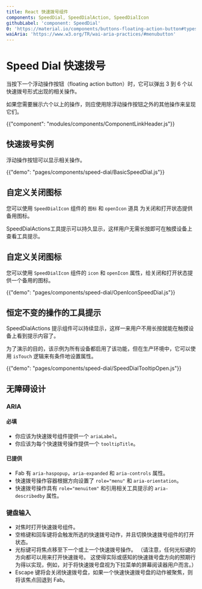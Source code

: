 ```yaml
---
title: React 快速拨号组件
components: SpeedDial, SpeedDialAction, SpeedDialIcon
githubLabel: 'component: SpeedDial'
0: 'https://material.io/components/buttons-floating-action-button#types-of-transitions'
waiAria: 'https://www.w3.org/TR/wai-aria-practices/#menubutton'
---
```


# Speed Dial 快速拨号

<p class="description">当按下一个浮动操作按钮（floating action button）时，它可以弹出 3 到 6 个以快速拨号形式出现的相关操作。</p>

如果您需要展示六个以上的操作，则应使用除浮动操作按钮之外的其他操作来呈现它们。

{{"component": "modules/components/ComponentLinkHeader.js"}}

## 快速拨号实例

浮动操作按钮可以显示相关操作。

{{"demo": "pages/components/speed-dial/BasicSpeedDial.js"}}

## 自定义关闭图标

您可以使用 `SpeedDialIcon` 组件的 `图标` 和 `openIcon` 道具 为关闭和打开状态提供备用图标。

SpeedDialActions工具提示可以持久显示，这样用户无需长按即可在触摸设备上查看工具提示。

## 自定义关闭图标

您可以使用 `SpeedDialIcon` 组件的 `icon` 和 `openIcon` 属性，给关闭和打开状态提供一个备用的图标。

{{"demo": "pages/components/speed-dial/OpenIconSpeedDial.js"}}

## 恒定不变的操作的工具提示

SpeedDialActions 提示组件可以持续显示，这样一来用户不用长按就能在触摸设备上看到提示内容了。

为了演示的目的，该示例为所有设备都启用了该功能，但在生产环境中，它可以使用 `isTouch` 逻辑来有条件地设置属性。

{{"demo": "pages/components/speed-dial/SpeedDialTooltipOpen.js"}}

## 无障碍设计

### ARIA

#### 必填

- 你应该为快速拨号组件提供一个 `ariaLabel`。
- 你应该为每个快速拨号操作提供一个 `tooltipTitle`。

#### 已提供

- Fab 有 `aria-haspopup`，`aria-expanded` 和 `aria-controls` 属性。
- 快速拨号操作容器根据方向设置了 `role="menu"` 和 `aria-orientation`。
- 快速拨号操作具有 `role="menuitem"` 和引用相关工具提示的 `aria-describedby` 属性。

### 键盘输入

- 对焦时打开快速拨号组件。
- 空格键和回车键将会触发所选的快速拨号动作，并且切换快速拨号组件的打开状态。
- 光标键可将焦点移至下一个或上一个快速拨号操作。 （请注意，任何光标键的方向都可以用来打开快速拨号。 这使得实际或感知的快速拨号盘方向的预期行为得以实现，例如，对于将快速拨号盘视为下拉菜单的屏幕阅读器用户而言。）
- Escape 键将会关闭快速拨号盘，如果一个快速快速拨号盘的动作被聚焦，则将该焦点回退到 Fab。

